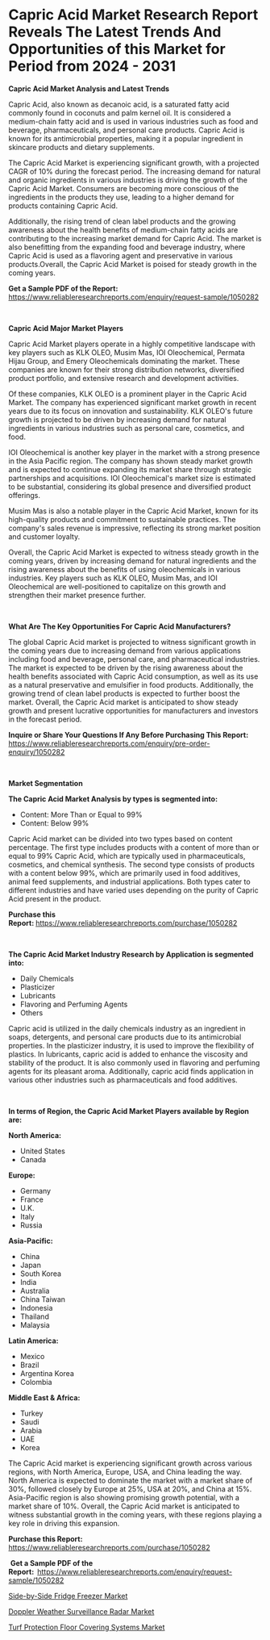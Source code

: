 <p><h1>Capric Acid Market Research Report Reveals The Latest Trends And Opportunities of this Market for Period from 2024 - 2031</h1></p><p><strong>Capric Acid Market Analysis and Latest Trends</strong></p>
<p><p>Capric Acid, also known as decanoic acid, is a saturated fatty acid commonly found in coconuts and palm kernel oil. It is considered a medium-chain fatty acid and is used in various industries such as food and beverage, pharmaceuticals, and personal care products. Capric Acid is known for its antimicrobial properties, making it a popular ingredient in skincare products and dietary supplements.</p><p>The Capric Acid Market is experiencing significant growth, with a projected CAGR of 10% during the forecast period. The increasing demand for natural and organic ingredients in various industries is driving the growth of the Capric Acid Market. Consumers are becoming more conscious of the ingredients in the products they use, leading to a higher demand for products containing Capric Acid.</p><p>Additionally, the rising trend of clean label products and the growing awareness about the health benefits of medium-chain fatty acids are contributing to the increasing market demand for Capric Acid. The market is also benefitting from the expanding food and beverage industry, where Capric Acid is used as a flavoring agent and preservative in various products.Overall, the Capric Acid Market is poised for steady growth in the coming years.</p></p>
<p><strong>Get a Sample PDF of the Report:&nbsp;</strong> <a href="https://www.reliableresearchreports.com/enquiry/request-sample/1050282">https://www.reliableresearchreports.com/enquiry/request-sample/1050282</a></p>
<p>&nbsp;</p>
<p><strong>Capric Acid Major Market Players</strong></p>
<p><p>Capric Acid Market players operate in a highly competitive landscape with key players such as KLK OLEO, Musim Mas, IOI Oleochemical, Permata Hijau Group, and Emery Oleochemicals dominating the market. These companies are known for their strong distribution networks, diversified product portfolio, and extensive research and development activities.</p><p>Of these companies, KLK OLEO is a prominent player in the Capric Acid Market. The company has experienced significant market growth in recent years due to its focus on innovation and sustainability. KLK OLEO's future growth is projected to be driven by increasing demand for natural ingredients in various industries such as personal care, cosmetics, and food.</p><p>IOI Oleochemical is another key player in the market with a strong presence in the Asia Pacific region. The company has shown steady market growth and is expected to continue expanding its market share through strategic partnerships and acquisitions. IOI Oleochemical's market size is estimated to be substantial, considering its global presence and diversified product offerings.</p><p>Musim Mas is also a notable player in the Capric Acid Market, known for its high-quality products and commitment to sustainable practices. The company's sales revenue is impressive, reflecting its strong market position and customer loyalty.</p><p>Overall, the Capric Acid Market is expected to witness steady growth in the coming years, driven by increasing demand for natural ingredients and the rising awareness about the benefits of using oleochemicals in various industries. Key players such as KLK OLEO, Musim Mas, and IOI Oleochemical are well-positioned to capitalize on this growth and strengthen their market presence further.</p></p>
<p>&nbsp;</p>
<p><strong>What Are The Key Opportunities For Capric Acid Manufacturers?</strong></p>
<p><p>The global Capric Acid market is projected to witness significant growth in the coming years due to increasing demand from various applications including food and beverage, personal care, and pharmaceutical industries. The market is expected to be driven by the rising awareness about the health benefits associated with Capric Acid consumption, as well as its use as a natural preservative and emulsifier in food products. Additionally, the growing trend of clean label products is expected to further boost the market. Overall, the Capric Acid market is anticipated to show steady growth and present lucrative opportunities for manufacturers and investors in the forecast period.</p></p>
<p><strong>Inquire or Share Your Questions If Any Before Purchasing This Report:</strong> <a href="https://www.reliableresearchreports.com/enquiry/pre-order-enquiry/1050282">https://www.reliableresearchreports.com/enquiry/pre-order-enquiry/1050282</a></p>
<p>&nbsp;</p>
<p><strong>Market Segmentation</strong></p>
<p><strong>The Capric Acid Market Analysis by types is segmented into:</strong></p>
<p><ul><li>Content: More Than or Equal to 99%</li><li>Content: Below 99%</li></ul></p>
<p><p>Capric Acid market can be divided into two types based on content percentage. The first type includes products with a content of more than or equal to 99% Capric Acid, which are typically used in pharmaceuticals, cosmetics, and chemical synthesis. The second type consists of products with a content below 99%, which are primarily used in food additives, animal feed supplements, and industrial applications. Both types cater to different industries and have varied uses depending on the purity of Capric Acid present in the product.</p></p>
<p><strong>Purchase this Report:&nbsp;</strong><a href="https://www.reliableresearchreports.com/purchase/1050282">https://www.reliableresearchreports.com/purchase/1050282</a></p>
<p>&nbsp;</p>
<p><strong>The Capric Acid Market Industry Research by Application is segmented into:</strong></p>
<p><ul><li>Daily Chemicals</li><li>Plasticizer</li><li>Lubricants</li><li>Flavoring and Perfuming Agents</li><li>Others</li></ul></p>
<p><p>Capric acid is utilized in the daily chemicals industry as an ingredient in soaps, detergents, and personal care products due to its antimicrobial properties. In the plasticizer industry, it is used to improve the flexibility of plastics. In lubricants, capric acid is added to enhance the viscosity and stability of the product. It is also commonly used in flavoring and perfuming agents for its pleasant aroma. Additionally, capric acid finds application in various other industries such as pharmaceuticals and food additives.</p></p>
<p>&nbsp;</p>
<p><strong>In terms of Region, the Capric Acid Market Players available by Region are:</strong></p>
<p>
    <p> <strong> North America: </strong>
        <ul>
            <li>United States</li>
            <li>Canada</li>
        </ul>
        </p> 
    <p> <strong> Europe: </strong>
        <ul>
            <li>Germany</li>
            <li>France</li>
            <li>U.K.</li>
            <li>Italy</li>
            <li>Russia</li>
        </ul>
        </p> 
    <p> <strong> Asia-Pacific: </strong>
        <ul>
            <li>China</li>
            <li>Japan</li>
            <li>South Korea</li>
            <li>India</li>
            <li>Australia</li>
            <li>China Taiwan</li>
            <li>Indonesia</li>
            <li>Thailand</li>
            <li>Malaysia</li>
        </ul>
        </p> 
    <p> <strong> Latin America: </strong>
        <ul>
            <li>Mexico</li>
            <li>Brazil</li>
            <li>Argentina Korea</li>
            <li>Colombia</li>
        </ul>
        </p> 
    <p> <strong> Middle East & Africa: </strong>
        <ul>
            <li>Turkey</li>
            <li>Saudi</li>
            <li>Arabia</li>
            <li>UAE</li>
            <li>Korea</li>
        </ul>
    </p>
    </p>
<p><p>The Capric Acid market is experiencing significant growth across various regions, with North America, Europe, USA, and China leading the way. North America is expected to dominate the market with a market share of 30%, followed closely by Europe at 25%, USA at 20%, and China at 15%. Asia-Pacific region is also showing promising growth potential, with a market share of 10%. Overall, the Capric Acid market is anticipated to witness substantial growth in the coming years, with these regions playing a key role in driving this expansion.</p></p>
<p><strong>Purchase this Report: </strong><a href="https://www.reliableresearchreports.com/purchase/1050282">https://www.reliableresearchreports.com/purchase/1050282</a></p>
<p>&nbsp;<strong>Get a Sample PDF of the Report:&nbsp;&nbsp;</strong><a href="https://www.reliableresearchreports.com/enquiry/request-sample/1050282">https://www.reliableresearchreports.com/enquiry/request-sample/1050282</a></p>
<p><strong></strong></p>
<p><p><a href="https://view.publitas.com/reportprime-1/side-by-side-fridge-freezer-market-research-report-provides-critical-insights-that-can-help-shape-business-development-and-investment-strategies/">Side-by-Side Fridge Freezer Market</a></p><p><a href="https://view.publitas.com/reportprime-1/doppler-weather-surveillance-radar-market-research-report-reveals-the-latest-trends-and-opportunities-of-this-market-for-period-from-2023-2030/">Doppler Weather Surveillance Radar Market</a></p><p><a href="https://view.publitas.com/reportprime-1/turf-protection-floor-covering-systems-market-size-market-trends-and-growth-outlook-forecasted-for-period-from-2023-to-2030/">Turf Protection Floor Covering Systems Market</a></p></p>